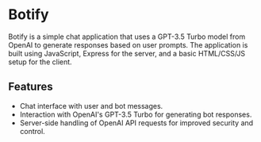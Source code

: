 # Botify

Botify is a simple chat application that uses a GPT-3.5 Turbo model from OpenAI to generate responses based on user prompts. 
The application is built using JavaScript, Express for the server, and a basic HTML/CSS/JS setup for the client.

## Features

- Chat interface with user and bot messages.
- Interaction with OpenAI's GPT-3.5 Turbo for generating bot responses.
- Server-side handling of OpenAI API requests for improved security and control.
